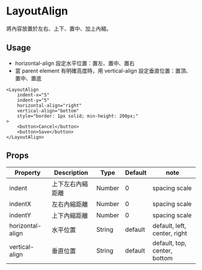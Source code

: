 # LayoutAlign

將內容放置於左右、上下、置中、加上內縮。

<Doc-LayoutAlignDoc />

## Usage
- horizontal-align 設定水平位置：置左、置中、置右
- 當 parent element 有明確高度時，用 vertical-align 設定垂直位置：置頂、置中、置底

```vue live
<LayoutAlign
	indent-x="5"
	indent-y="5"
	horizontal-align="right"
	vertical-align="bottom"
	style="border: 1px solid; min-height: 200px;"
>
	<button>Cancel</button>
	<button>Save</button>
</LayoutAlign>
```

## Props
| Property | Description | Type | Default | note |
| --- | --- | --- | --- | --- |
| indent | 上下左右內縮距離 | Number | 0 | spacing scale |
| indentX | 左右內縮距離 | Number | 0 | spacing scale |
| indentY | 上下內縮距離 | Number | 0 | spacing scale |
| horizontal-align | 水平位置 | String | default | default, left, center, right |
| vertical-align | 垂直位置 | String | default | default, top, center, bottom |
